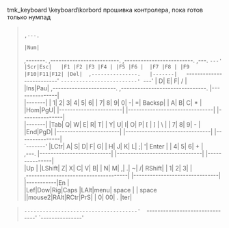 tmk_keyboard \keyboard\korbord прошивка контролера, пока готов только нумпад  
  
>                                                                              ,---.  
>                                                                              |Num|  
>  ,-------.   ,-------------------------.  ,-------------------------. ,---.  `---'  
>  |Scr|Esc|   |F1 |F2 |F3 |F4 | |F5 |F6 |  |F7 |F8 | |F9 |F10|F11|F12| |Del|  ,---------------.  
>  |-------|   `-------------------------'  `-------------------------' `---'  |  D|  E|  F| / |  
>  |Ins|Pau|     ,-----------------------.  ,-------------------------------.  |---------------|  
>  |-------|     |  1|  2|  3|  4|  5|  6|  |  7|  8|  9|  0|  -|  =| Backsp|  |  A|  B|  C| * |  
>  |Hom|PgU|     |-----------------------|  |-------------------------------|  |---------------|  
>  |-------|     |Tab|  Q|  W|  E|  R|  T|  |  Y|  U|  I|  O|  P| [ | ] | \ |  |  7|  8|  9| - |  
>  |End|PgD|     |-----------------------|  |-------------------------------|  |---------------|  
>  `-------'    |LCtr|  A|  S|  D|  F|  G|  |  H|  J|  K|  L|  ;|  '| Enter |  |  4|  5|  6| + |  
>      ,---.  |--------------------------|  |-------------------------------|  |---------------|  
>      |Up |  |LShift|  Z|  X|  C|  V|  B|  |  N|  M|  ,|  .|  ~|  /| RShift|  |  1|  2|  3|   |  
>  ,-------------------------------------|  |-------------------------------|  |-----------|En |  
>  |Lef|Dow|Rig|Caps |LAlt|menu|  space  |  |  space  ||mouse2|RAlt|RCtr|PrS|  |  0| 00| . |ter|  

>  `-------------------------------------'  `-------------------------------'  `---------------'  